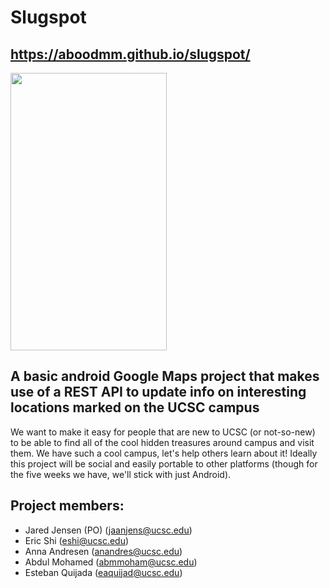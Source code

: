 # Slugspot

## https://aboodmm.github.io/slugspot/

<img src="https://github.com/aboodmm/slugspot/blob/master/8UGTyko.png" width=250 height=444>

## A basic android Google Maps project that makes use of a REST API to update info on interesting locations marked on the UCSC campus  

We want to make it easy for people that are new to UCSC (or not-so-new) to be able to find all of the cool hidden treasures around campus and visit them. We have such a cool campus, let's help others learn about it! Ideally this project will be social and easily portable to other platforms (though for the five weeks we have, we'll stick with just Android).

## Project members:

- Jared Jensen (PO) (jaanjens@ucsc.edu)
- Eric Shi (eshi@ucsc.edu)
- Anna Andresen (anandres@ucsc.edu)
- Abdul Mohamed (abmmoham@ucsc.edu)
- Esteban Quijada (eaquijad@ucsc.edu)


